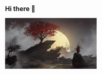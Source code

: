 ## Hi there 👋

<img src="https://github.com/QuantumBi/QuantumBi/blob/main/sakura.jpg" alt="The Me" width="300">

